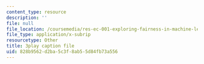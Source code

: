 ```yaml
---
content_type: resource
description: ''
file: null
file_location: /coursemedia/res-ec-001-exploring-fairness-in-machine-learning-for-international-development-spring-2020/828b9562d2ba5c3f8ab55d84fb73a556_zrB6pocJSI8.vtt
file_type: application/x-subrip
resourcetype: Other
title: 3play caption file
uid: 828b9562-d2ba-5c3f-8ab5-5d84fb73a556
---
```

